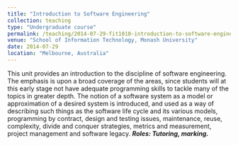 ```yaml
---
title: "Introduction to Software Engineering"
collection: teaching
type: "Undergraduate course"
permalink: /teaching/2014-07-29-fit1010-introduction-to-software-engineering
venue: "School of Information Technology, Monash University"
date: 2014-07-29
location: "Melbourne, Australia"
---
```


This unit provides an introduction to the discipline of software engineering. The emphasis is upon a broad coverage of the areas, since students will at this early stage not have adequate programming skills to tackle many of the topics in greater depth. The notion of a software system as a model or approximation of a desired system is introduced, and used as a way of describing such things as the software life cycle and its various models, programming by contract, design and testing issues, maintenance, reuse, complexity, divide and conquer strategies, metrics and measurement, project management and software legacy. ***Roles: Tutoring, marking.***
